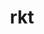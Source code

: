 ---
title: rkt
show_read_time: false
show_toc: false
canonical_url: 'https://docs.projectcalico.org/v2.6/getting-started/rkt/index'
---